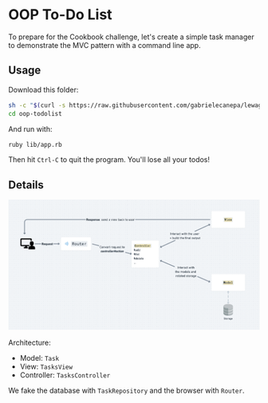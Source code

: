 # OOP To-Do List

To prepare for the Cookbook challenge, let's create a simple task manager to demonstrate the MVC pattern with a command line app.

## Usage

Download this folder:

```sh
sh -c "$(curl -s https://raw.githubusercontent.com/gabrielecanepa/lewagon/main/download.sh)" -- lectures/oop/03-cookbook oop-todolist
cd oop-todolist
```

And run with:

```sh
ruby lib/app.rb
```

Then hit `Ctrl-C` to quit the program. You'll lose all your todos!

## Details

![](mvc.png)

Architecture:
- Model: `Task`
- View: `TasksView`
- Controller: `TasksController`

We fake the database with `TaskRepository` and the browser with `Router`.
